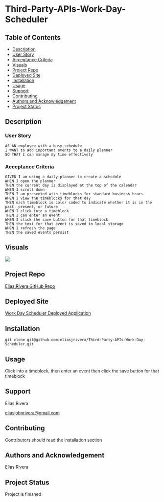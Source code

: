 # Third-Party-APIs-Work-Day-Scheduler

## Table of Contents
- [Description](#description)
- [User Story](#user-story)
- [Acceptance Criteria](#acceptance-criteria)
- [Visuals](#visuals)
- [Project Repo](#project-repo)
- [Deployed Site](#deployed-site)
- [Installation](#installation)
- [Usage](#usage)
- [Support](#support)
- [Contributing](#contributing)
- [Authors and Acknowledgement](#authors-and-acknowledgement)
- [Project Status](#project-status)

## Description
  
### User Story
  
```
AS AN employee with a busy schedule
I WANT to add important events to a daily planner
SO THAT I can manage my time effectively
```
  
### Acceptance Criteria
  
``` 
GIVEN I am using a daily planner to create a schedule
WHEN I open the planner
THEN the current day is displayed at the top of the calendar
WHEN I scroll down
THEN I am presented with timeblocks for standard business hours
WHEN I view the timeblocks for that day
THEN each timeblock is color coded to indicate whether it is in the past, present, or future
WHEN I click into a timeblock
THEN I can enter an event
WHEN I click the save button for that timeblock
THEN the text for that event is saved in local storage
WHEN I refresh the page
THEN the saved events persist
```

## Visuals
![](./gif/app.gif)

## Project Repo
[Elias Rivera GitHub Repo](https://github.com/eliasjrivera/Third-Party-APIs-Work-Day-Scheduler)

## Deployed Site
[Work Day Scheduler Deployed Application](https://eliasjrivera.github.io/Third-Party-APIs-Work-Day-Scheduler/)

## Installation
`git clone git@github.com:eliasjrivera/Third-Party-APIs-Work-Day-Scheduler.git`
  
## Usage
  
Click into a timeblock, then enter an event then click the save button for that timeblock

## Support
Elias Rivera

eliasjohnrivera@gmail.com

## Contributing
Contributors should read the installation section

## Authors and Acknowledgement
Elias Rivera

## Project Status
Project is finished
